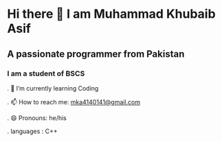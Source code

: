 # Hi there 👋 I am Muhammad Khubaib Asif 
##    A passionate programmer from Pakistan
###   I am a student of BSCS





. 🌱 I’m currently learning Coding

  
. 📫 How to reach me: mka4140141@gmail.com


. 😄 Pronouns: he/his


.  languages : C++  
     





